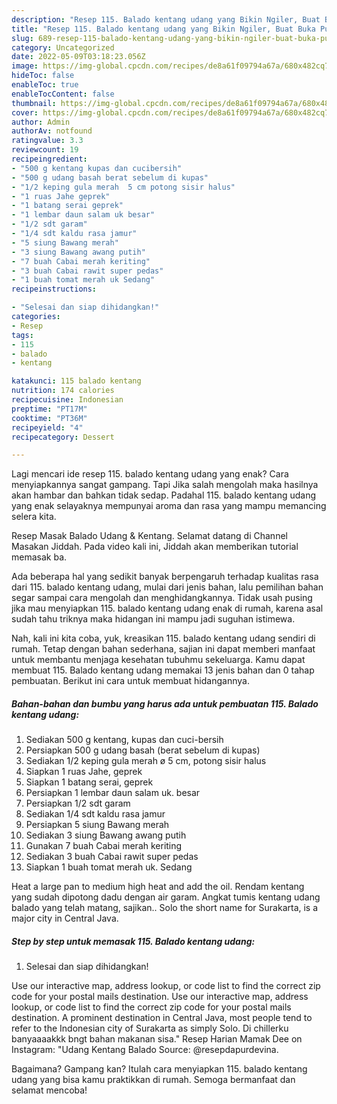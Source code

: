 ```yaml
---
description: "Resep 115. Balado kentang udang yang Bikin Ngiler, Buat Buka Puasa}"
title: "Resep 115. Balado kentang udang yang Bikin Ngiler, Buat Buka Puasa}"
slug: 689-resep-115-balado-kentang-udang-yang-bikin-ngiler-buat-buka-puasa
category: Uncategorized
date: 2022-05-09T03:18:23.056Z
image: https://img-global.cpcdn.com/recipes/de8a61f09794a67a/680x482cq70/115-balado-kentang-udang-foto-resep-utama.jpg
hideToc: false
enableToc: true
enableTocContent: false
thumbnail: https://img-global.cpcdn.com/recipes/de8a61f09794a67a/680x482cq70/115-balado-kentang-udang-foto-resep-utama.jpg
cover: https://img-global.cpcdn.com/recipes/de8a61f09794a67a/680x482cq70/115-balado-kentang-udang-foto-resep-utama.jpg
author: Admin
authorAv: notfound
ratingvalue: 3.3
reviewcount: 19
recipeingredient:
- "500 g kentang kupas dan cucibersih"
- "500 g udang basah berat sebelum di kupas"
- "1/2 keping gula merah  5 cm potong sisir halus"
- "1 ruas Jahe geprek"
- "1 batang serai geprek"
- "1 lembar daun salam uk besar"
- "1/2 sdt garam"
- "1/4 sdt kaldu rasa jamur"
- "5 siung Bawang merah"
- "3 siung Bawang awang putih"
- "7 buah Cabai merah keriting"
- "3 buah Cabai rawit super pedas"
- "1 buah tomat merah uk Sedang"
recipeinstructions:

- "Selesai dan siap dihidangkan!"
categories:
- Resep
tags:
- 115
- balado
- kentang

katakunci: 115 balado kentang 
nutrition: 174 calories
recipecuisine: Indonesian
preptime: "PT17M"
cooktime: "PT36M"
recipeyield: "4"
recipecategory: Dessert

---
```



Lagi mencari ide resep 115. balado kentang udang yang enak? Cara menyiapkannya sangat gampang. Tapi Jika salah mengolah maka hasilnya akan hambar dan bahkan tidak sedap. Padahal 115. balado kentang udang yang enak selayaknya mempunyai aroma dan rasa yang mampu memancing selera kita.


Resep Masak Balado Udang &amp; Kentang. Selamat datang di Channel Masakan Jiddah. Pada video kali ini, Jiddah akan memberikan tutorial memasak ba.

Ada beberapa hal yang sedikit banyak berpengaruh terhadap kualitas rasa dari 115. balado kentang udang, mulai dari jenis bahan, lalu pemilihan bahan segar sampai cara mengolah dan menghidangkannya. Tidak usah pusing jika mau menyiapkan 115. balado kentang udang enak di rumah, karena asal sudah tahu triknya maka hidangan ini mampu jadi suguhan istimewa.


Nah, kali ini kita coba, yuk, kreasikan 115. balado kentang udang sendiri di rumah. Tetap dengan bahan sederhana, sajian ini dapat memberi manfaat untuk membantu menjaga kesehatan tubuhmu sekeluarga. Kamu dapat membuat 115. Balado kentang udang memakai 13 jenis bahan dan 0 tahap pembuatan. Berikut ini cara untuk membuat hidangannya.

<!--inarticleads1-->

##### Bahan-bahan dan bumbu yang harus ada untuk pembuatan 115. Balado kentang udang:

1. Sediakan 500 g kentang, kupas dan cuci-bersih
1. Persiapkan 500 g udang basah (berat sebelum di kupas)
1. Sediakan 1/2 keping gula merah ø 5 cm, potong sisir halus
1. Siapkan 1 ruas Jahe, geprek
1. Siapkan 1 batang serai, geprek
1. Persiapkan 1 lembar daun salam uk. besar
1. Persiapkan 1/2 sdt garam
1. Sediakan 1/4 sdt kaldu rasa jamur
1. Persiapkan 5 siung Bawang merah
1. Sediakan 3 siung Bawang awang putih
1. Gunakan 7 buah Cabai merah keriting
1. Sediakan 3 buah Cabai rawit super pedas
1. Siapkan 1 buah tomat merah uk. Sedang


Heat a large pan to medium high heat and add the oil. Rendam kentang yang sudah dipotong dadu dengan air garam. Angkat tumis kentang udang balado yang telah matang, sajikan.. Solo the short name for Surakarta, is a major city in Central Java. 

<!--inarticleads2-->

##### Step by step untuk memasak 115. Balado kentang udang:


1. Selesai dan siap dihidangkan!

Use our interactive map, address lookup, or code list to find the correct zip code for your postal mails destination. Use our interactive map, address lookup, or code list to find the correct zip code for your postal mails destination. A prominent destination in Central Java, most people tend to refer to the Indonesian city of Surakarta as simply Solo. Di chillerku banyaaaakkk bngt bahan makanan sisa.&#34; Resep Harian Mamak Dee on Instagram: &#34;Udang Kentang Balado Source: @resepdapurdevina. 

Bagaimana? Gampang kan? Itulah cara menyiapkan 115. balado kentang udang yang bisa kamu praktikkan di rumah. Semoga bermanfaat dan selamat mencoba!
